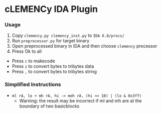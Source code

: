 
cLEMENCy IDA Plugin
===================


### Usage

1. Copy `clemency.py clemency_inst.py` to `IDA 6.8/procs/`
2. Run `preprocessor.py` for target binary
3. Open preprocessed binary in IDA and then choose `clemency` processor
4. Press Ok to all


- Press `c` to makecode
- Press `z` to convert bytes to tribytes data
- Press `,` to convert bytes to tribytes string


### Simplified Instructions

- `ml rA, lo + mh rA, hi -> meh rA, (hi << 10) | (lo & 0x3ff)`
    - Warning: the result may be incorrect if ml and mh are at the boundary of two basicblocks
